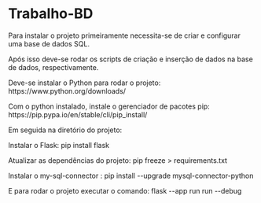 # Trabalho-BD
  <p>Para instalar o projeto primeiramente necessita-se de criar e configurar uma base de dados SQL.</p>
  <p>Após isso deve-se rodar os scripts de criação e inserção de dados na base de dados, respectivamente.</p>

  <p>Deve-se instalar o Python para rodar o projeto: https://www.python.org/downloads/</p>

  <p>Com o python instalado, instale o gerenciador de pacotes pip: https://pip.pypa.io/en/stable/cli/pip_install/</p>

  <p>Em seguida na diretório do projeto: </p>

  <p>Instalar o Flask:  pip install flask  </p>

  <p>Atualizar as dependências do projeto: pip freeze > requirements.txt</p>

  <p>Instalar o my-sql-connector : pip install --upgrade mysql-connector-python </p>

  <p>E para rodar o projeto executar o comando: flask --app run run --debug</p>

